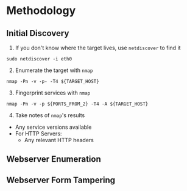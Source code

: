 # Methodology


## Initial Discovery

1) If you don't know where the target lives, use `netdiscover` to find it

```
sudo netdiscover -i eth0
```

2) Enumerate the target with `nmap`

```
nmap -Pn -v -p- -T4 ${TARGET_HOST}
```

3) Fingerprint services with `nmap`

```
nmap -Pn -v -p ${PORTS_FROM_2} -T4 -A ${TARGET_HOST}
```

4) Take notes of `nmap`'s results

- Any service versions available
- For HTTP Servers:
  - Any relevant HTTP headers 

## Webserver Enumeration

## Webserver Form Tampering



